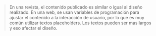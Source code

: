 >En una revista, el contenido publicado es similar o igual al diseño realizado. En una web, se usan variables de programación para ajustar el contenido a la interacción de usuario, por lo que es muy común utilizar textos placeholders. Los textos pueden ser mas largos y eso afectar el diseño.